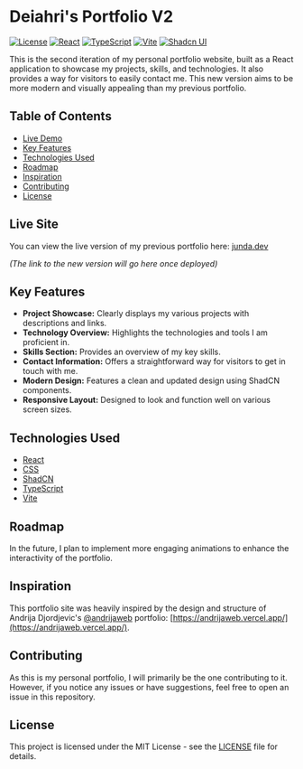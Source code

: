 # Deiahri's Portfolio V2

[![License](https://img.shields.io/badge/License-MIT-brightgreen.svg)](LICENSE) [![React](https://img.shields.io/badge/React-%2320232a.svg?style=for-the-badge&logo=react&logoColor=%2361DAFB)](https://react.dev/)
[![TypeScript](https://img.shields.io/badge/TypeScript-%23007ACC.svg?style=for-the-badge&logo=typescript&logoColor=white)](https://www.typescriptlang.org/)
[![Vite](https://img.shields.io/badge/Vite-%23646CFF.svg?style=for-the-badge&logo=vite&logoColor=white)](https://vitejs.dev/)
[![Shadcn UI](https://img.shields.io/badge/Shadcn_UI-000000?style=for-the-badge&logo=shadcn-ui&logoColor=white)](https://ui.shadcn.com/)

This is the second iteration of my personal portfolio website, built as a React application to showcase my projects, skills, and technologies. It also provides a way for visitors to easily contact me. This new version aims to be more modern and visually appealing than my previous portfolio.

## Table of Contents

* [Live Demo](#live-demo)
* [Key Features](#key-features)
* [Technologies Used](#technologies-used)
* [Roadmap](#roadmap)
* [Inspiration](#inspiration)
* [Contributing](#contributing)
* [License](#license)

## Live Site

You can view the live version of my previous portfolio here: [junda.dev](https://junda.dev)

*(The link to the new version will go here once deployed)*

## Key Features

* **Project Showcase:** Clearly displays my various projects with descriptions and links.
* **Technology Overview:** Highlights the technologies and tools I am proficient in.
* **Skills Section:** Provides an overview of my key skills.
* **Contact Information:** Offers a straightforward way for visitors to get in touch with me.
* **Modern Design:** Features a clean and updated design using ShadCN components.
* **Responsive Layout:** Designed to look and function well on various screen sizes.

## Technologies Used

* [React](https://react.dev/)
* [CSS](https://developer.mozilla.org/en-US/docs/Web/CSS)
* [ShadCN](https://ui.shadcn.com/)
* [TypeScript](https://www.typescriptlang.org/)
* [Vite](https://vitejs.dev/)

## Roadmap

In the future, I plan to implement more engaging animations to enhance the interactivity of the portfolio.

## Inspiration

This portfolio site was heavily inspired by the design and structure of Andrija Djordjevic's [@andrijaweb](https://github.com/andrijaweb) portfolio: [https://andrijaweb.vercel.app/](https://andrijaweb.vercel.app/).

## Contributing

As this is my personal portfolio, I will primarily be the one contributing to it. However, if you notice any issues or have suggestions, feel free to open an issue in this repository.

## License

This project is licensed under the MIT License - see the [LICENSE](LICENSE) file for details.

